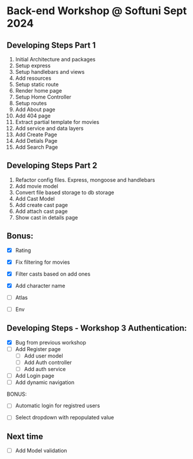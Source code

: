 # Back-end Workshop @ Softuni Sept 2024

## Developing Steps Part 1
1. Initial Architecture and packages
2. Setup express
3. Setup handlebars and views 
4. Add resources
5. Setup static route
6. Render home page
7. Setup Home Controller
8. Setup routes
9. Add About page
10. Add 404 page
11. Extract partial template for movies
12. Add service and data layers
13. Add Create Page 
14. Add Detials Page
15. Add Search Page

## Developing Steps Part 2
1. Refactor config files. Express, mongoose and handlebars
2. Add movie model
3. Convert file based storage to db storage
4. Add Cast Model
5. Add create cast page
6. Add attach cast page
7. Show cast in details page

## Bonus:
 - [x] Rating
 - [x] Fix filtering for movies
 - [x] Filter casts based on add ones
 - [x] Add character name
 - [ ] Atlas
 - [ ] Env


## Developing Steps - Workshop 3 Authentication:
 - [x] Bug from previous workshop
 - [ ] Add Register page
    - [ ] Add user model
    - [ ] Add Auth controller
    - [ ] Add auth service
 - [ ] Add Login page
 - [ ] Add dynamic navigation

BONUS: 
 - [ ] Automatic login for registred users
 - [ ] Select dropdown with repopulated value


## Next time 
 - [ ] Add Model validation 